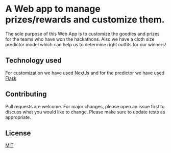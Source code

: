 # A Web app to manage prizes/rewards and customize them. 

The sole purpose of this Web App is to customize the goodies and prizes for the teams who have won the hackathons. Also we have a cloth size predictor model which can help us to determine right outfits for our winners!

## Technology used
For customization we have used [NextJs](https://nextjs.org/) and for the predictor we have used [Flask](https://flask.palletsprojects.com/en/2.2.x/)
## Contributing
Pull requests are welcome. For major changes, please open an issue first
to discuss what you would like to change.
Please make sure to update tests as appropriate.
## License
[MIT](https://choosealicense.com/licenses/mit/)
